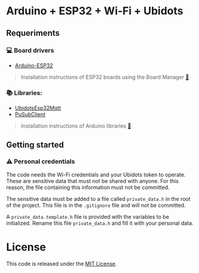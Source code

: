 # Arduino + ESP32 + Wi-Fi + Ubidots

## Requeriments

### :computer: Board drivers

- [Arduino-ESP32](https://raw.githubusercontent.com/espressif/arduino-esp32/gh-pages/package_esp32_index.json)

> Installation instructions of ESP32 boards using the Board Manager [:link:](https://docs.espressif.com/projects/arduino-esp32/en/latest/installing.html)

### :books: Libraries:
 
- [UbidotsEsp32Mqtt](https://github.com/ubidots/esp32-mqtt)
- [PuSubClient](https://github.com/knolleary/pubsubclient)

> Installation instructions of Arduino libraries [:link:](https://www.arduino.cc/en/guide/libraries)

## Getting started

### :warning: Personal credentials

The code needs the Wi-Fi credentials and your Ubidots token to operate. These are sensitive data that must not be shared with anyone. For this reason, the file containing this information must not be committed.

The sensitive data must be added to a file called `private_data.h` in the root of the project. This file is in the `.gitignore` file and will not be committed.

A `private_data.template.h` file is provided with the variables to be initialized. Rename this file `private_data.h` and fill it with your personal data.

# License

This code is released under the [MIT License](./LICENSE).